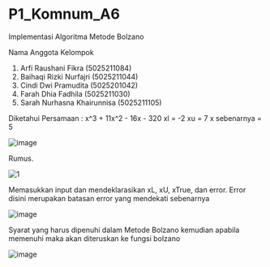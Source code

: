 # P1_Komnum_A6
Implementasi Algoritma Metode Bolzano

Nama Anggota Kelompok 
1. Arfi Raushani Fikra (5025211084)
2. Baihaqi Rizki Nurfajri (5025211044)
3. Cindi Dwi Pramudita (5025201042)
4. Farah Dhia Fadhila (5025211030)
5. Sarah Nurhasna Khairunnisa (5025211105)

Diketahui 
Persamaan : x^3 + 11x^2 - 16x - 320
  xl = -2
  xu = 7
  x sebenarnya = 5

![image](https://user-images.githubusercontent.com/108170236/198197992-4386f7f0-94e7-4b24-9590-45e539e3f3d3.png)

Rumus.

![1](https://user-images.githubusercontent.com/108170236/198196735-175a72b7-8e16-4e44-8fc0-e3a00c1ae5f1.png)

Memasukkan input dan mendeklarasikan xL, xU, xTrue, dan error. Error disini merupakan batasan error yang mendekati sebenarnya

![image](https://user-images.githubusercontent.com/108170236/198197110-e72bfbf0-c9a4-4af2-92e3-75d02479822b.png)

Syarat yang harus dipenuhi dalam Metode Bolzano kemudian apabila memenuhi maka akan diteruskan ke fungsi bolzano

![image](https://user-images.githubusercontent.com/108170236/198197501-5594b6e8-6215-4f0a-9254-e21edf20f960.png)






 
